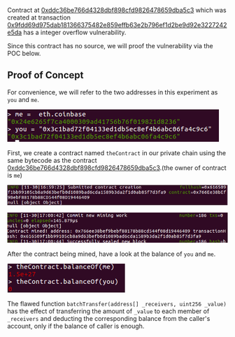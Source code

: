 Contract at [0xddc36be766d4328dbf898cfd9826478659dba5c3](https://etherscan.io/address/0xddc36be766d4328dbf898cfd9826478659dba5c3) which was created at transaction [0x9fdd69d975dab181366375482e859effb63e2b796ef1d2be9d92e3227242e5da](https://etherscan.io/tx/0x9fdd69d975dab181366375482e859effb63e2b796ef1d2be9d92e3227242e5da) has a integer overflow vulnerability.

Since this contract has no source, we will proof the vulnerability via the POC below.

Proof of Concept
---------------
 For convenience, we will refer to the two addresses in this experiment as `you` and `me`.
 
 ![0.png](./picture/0.png "0.png")
 
 First, we create a contract named `theContract` in our private chain using the same bytecode as the contract [0xddc36be766d4328dbf898cfd9826478659dba5c3](https://etherscan.io/address/0xddc36be766d4328dbf898cfd9826478659dba5c3).(the owner of contract is `me`)

 ![1.png](./picture/1.png "1.png")
 
 ![2.png](./picture/2.png "2.png")
  
 After the contract being mined, have a look at the balance of `you` and `me`.
 
 ![3.png](./picture/3.png "3.png")
 
 The flawed function `batchTransfer(address[] _receivers, uint256 _value)` has the effect of transferring the amount of `_value` to each member of `_receivers` and deducting the corresponding balance from the caller's account, only if the balance of caller is enough.
